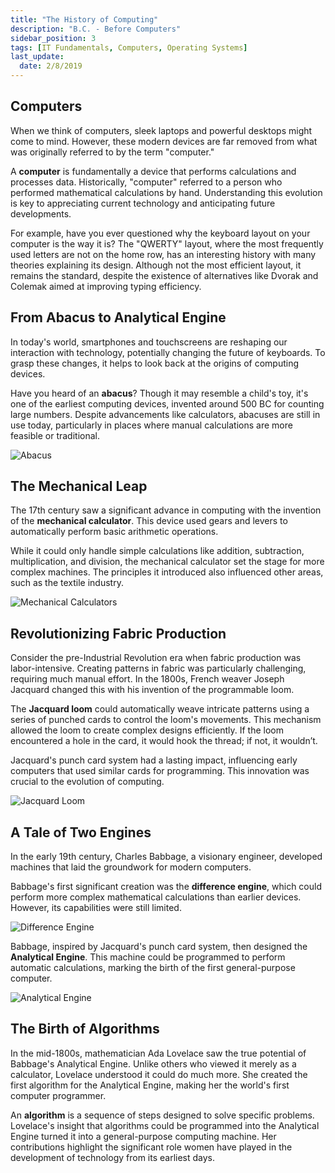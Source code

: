 ```yaml
---
title: "The History of Computing"
description: "B.C. - Before Computers"
sidebar_position: 3
tags: [IT Fundamentals, Computers, Operating Systems]
last_update:
  date: 2/8/2019
---
```


## Computers

When we think of computers, sleek laptops and powerful desktops might come to mind. However, these modern devices are far removed from what was originally referred to by the term "computer."

A **computer** is fundamentally a device that performs calculations and processes data. Historically, "computer" referred to a person who performed mathematical calculations by hand. Understanding this evolution is key to appreciating current technology and anticipating future developments.

For example, have you ever questioned why the keyboard layout on your computer is the way it is? The "QWERTY" layout, where the most frequently used letters are not on the home row, has an interesting history with many theories explaining its design. Although not the most efficient layout, it remains the standard, despite the existence of alternatives like Dvorak and Colemak aimed at improving typing efficiency.

## From Abacus to Analytical Engine

In today's world, smartphones and touchscreens are reshaping our interaction with technology, potentially changing the future of keyboards. To grasp these changes, it helps to look back at the origins of computing devices.

Have you heard of an **abacus**? Though it may resemble a child's toy, it's one of the earliest computing devices, invented around 500 BC for counting large numbers. Despite advancements like calculators, abacuses are still in use today, particularly in places where manual calculations are more feasible or traditional.

![Abacus](/img/docs/022historyofcomputingabacus.png)

## The Mechanical Leap

The 17th century saw a significant advance in computing with the invention of the **mechanical calculator**. This device used gears and levers to automatically perform basic arithmetic operations.

While it could only handle simple calculations like addition, subtraction, multiplication, and division, the mechanical calculator set the stage for more complex machines. The principles it introduced also influenced other areas, such as the textile industry.

![Mechanical Calculators](/img/docs/mechanicalclaculators.png)

## Revolutionizing Fabric Production

Consider the pre-Industrial Revolution era when fabric production was labor-intensive. Creating patterns in fabric was particularly challenging, requiring much manual effort. In the 1800s, French weaver Joseph Jacquard changed this with his invention of the programmable loom.

The **Jacquard loom** could automatically weave intricate patterns using a series of punched cards to control the loom's movements. This mechanism allowed the loom to create complex designs efficiently. If the loom encountered a hole in the card, it would hook the thread; if not, it wouldn’t.

Jacquard's punch card system had a lasting impact, influencing early computers that used similar cards for programming. This innovation was crucial to the evolution of computing.

![Jacquard Loom](/img/docs/programmableloom.png)

## A Tale of Two Engines

In the early 19th century, Charles Babbage, a visionary engineer, developed machines that laid the groundwork for modern computers.

Babbage's first significant creation was the **difference engine**, which could perform more complex mathematical calculations than earlier devices. However, its capabilities were still limited.

![Difference Engine](/img/docs/analyticalengine.png)

Babbage, inspired by Jacquard's punch card system, then designed the **Analytical Engine**. This machine could be programmed to perform automatic calculations, marking the birth of the first general-purpose computer.

![Analytical Engine](/img/docs/analyticalengine2.png)

## The Birth of Algorithms

In the mid-1800s, mathematician Ada Lovelace saw the true potential of Babbage's Analytical Engine. Unlike others who viewed it merely as a calculator, Lovelace understood it could do much more. She created the first algorithm for the Analytical Engine, making her the world's first computer programmer.

An **algorithm** is a sequence of steps designed to solve specific problems. Lovelace's insight that algorithms could be programmed into the Analytical Engine turned it into a general-purpose computing machine. Her contributions highlight the significant role women have played in the development of technology from its earliest days.


